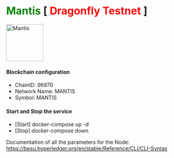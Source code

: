 # <span style="color: green">Mantis</span> [ <span style="color: red">Dragonfly Testnet</span> ]

<img src="https://phoenix-systems.io/logos/mantis.svg" width="100" alt="Mantis" title="Mantis">

#### Blockchain configuration

* ChainID: 96970
* Network Name: MANTIS
* Symbol: MANTIS

#### Start and Stop the service
* [Start] docker-compose up -d
* [Stop] docker-compose down

Documentation of all the parameters for the Node: https://besu.hyperledger.org/en/stable/Reference/CLI/CLI-Syntax

